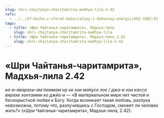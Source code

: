```yaml
---
slug: shri-chajtanya-charitamrita-madhya-lila-2-42
refs:
  - ../../37-dusha-v-sferah-materialnoy-i-duhovnoy-energii/602-1982-01-19-a1-probuzhdenie-vnutrennej-sklonnosti-dushi.md
tags:
  - title: «Шри Чайтанья-чаритамрита», Мадхья-лила
    slug: shri-chajtanya-charitamrita-madhya-lila
  - title: «Шри Чайтанья-чаритамрита», Мадхья-лила 2.42
    slug: shri-chajtanya-charitamrita-madhya-lila-2-42
---
```


# «Шри Чайтанья-чаритамрита», Мадхья-лила 2.42

*ка-и-аварахи-ам̇ пеммам̇ н̣а хи хои ма̄н̣усе лое / джа-и хои касса вирахе хонтамми ко джӣа-и* — «В материальном мире нет чистой и бескорыстной любви к Богу. Когда возникает такая любовь, разлука невозможна, потому что, разлучившись с Господом, сможет ли человек жить?» («Шри Чайтанья-чаритамрита», Мадхья-лила, 2.42).

